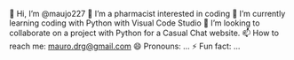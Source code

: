 👋 Hi, I’m @maujo227
👀 I’m a pharmacist interested in coding
🌱 I’m currently learning coding with Python with Visual Code Studio
💞️ I’m looking to collaborate on a project with Python for a Casual Chat website.
📫 How to reach me: mauro.drg@gmail.com
😄 Pronouns: ...
⚡ Fun fact: ...
